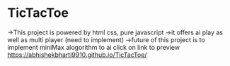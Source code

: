 # TicTacToe
->This project is powered by html css, pure javascript
->it offers ai play as well as multi player (need to implement)
->future of this project is to implement miniMax alogorithm to ai
click on link to preview https://abhishekbharti9910.github.io/TicTacToe/
